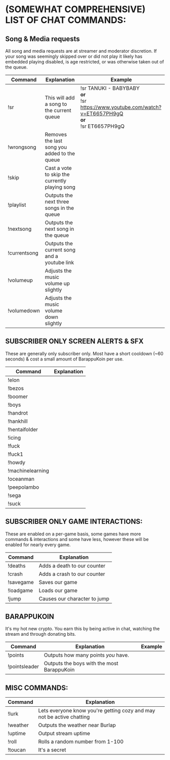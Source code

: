 # (SOMEWHAT COMPREHENSIVE) LIST OF CHAT COMMANDS:

## Song & Media requests

All song and media requests are at streamer and moderator discretion. If your song was seemingly skipped over or did not play it likely has embedded playing disabled, is age restricted, or was otherwise taken out of the queue.

Command | Explanation | Example
------- | ------------| ------------------
!sr | This will add a song to the current queue | !sr TANUKI - BABYBABY <br> **or**  <br> !sr https://www.youtube.com/watch?v=ET6657PH9gQ <br> **or** <br> !sr ET6657PH9gQ
!wrongsong | Removes the last song you added to the queue |
!skip | Cast a vote to skip the currently playing song |
!playlist | Outputs the next three songs in the queue |
!nextsong | Outputs the next song in the queue |
!currentsong | Outputs the current song and a youtube link |
!volumeup | Adjusts the music volume up slightly |
!volumedown | Adjusts the music volume down slightly |

## SUBSCRIBER ONLY SCREEN ALERTS & SFX

These are generally only subscriber only. Most have a short cooldown (~60 seconds) & cost a small amount of BarappuKoin per use.

Command | Explanation
--------| -----------
!elon |
!bezos |
!boomer |
!boys |
!handrot |
!hankhill |
!hentaifolder |
!icing |
!fuck |
!fuck1 |
!howdy |
!machinelearning |
!oceanman |
!peepolambo |
!sega |
!suck |

## SUBSCRIBER ONLY GAME INTERACTIONS:

These are enabled on a per-game basis, some games have more commands & interactions and some have less, however these will be enabled for nearly every game.

Command | Explanation
--------| -----------
!deaths | Adds a death to our counter  
!crash | Adds a crash to our counter
!savegame | Saves our game
!loadgame | Loads our game
!jump |Causes our character to jump

## BARAPPUKOIN

It's my hot new crypto. You earn this by being active in chat, watching the stream and through donating bits.

Command | Explanation | Example
------- | ------------| ------------------
!points | Outputs how many points *you* have. |
!pointsleader | Outputs the boys with the most BarappuKoin |

## MISC COMMANDS:

Command | Explanation
--------| -----------
!lurk | Lets everyone know you're getting cozy and may not be active chatting
!weather | Outputs the weather near Burlap
!uptime | Output stream uptime
!roll | Rolls a random number from 1-100
!toucan | It's a secret
